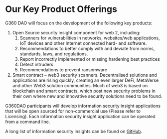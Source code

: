 # Our Key Product Offerings

G360 DAO will focus on the development of the following key products:

1. Open Source security insight component for web 2, including:
   1. Scanners for vulnerabilities in networks, websites/web applications, IoT devices and other Internet connected hard- and software.
   2. Recommendations to better comply with and deviate from norms, standards, laws, and regulations.
   3. Report incorrectly implemented or missing hardening best practices
   4. Detect intruders
   5. Recommendations to prevent ransomware &#x20;
2. Smart contract – web3 security scanners. Decentralised solutions and applications are rising quickly, creating an even larger DeFi, MetaVerse and other Web3 solution communities. Much of web3 is based on blockchain and smart contracts, which post new security problems in their own where new and innovative security solutions need to be found.

G360DAO participants will develop information security insight applications that will be open sourced for non-commercial use (Please refer to Licensing). Each information security insight application can be operated from a command line.

A long list of information security insights can be found on [GitHub](https://github.com/Guardian360DAO/information-security-insights/issues).
